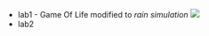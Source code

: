 - lab1 -  Game Of Life modified to *rain simulation*
![](https://user-images.githubusercontent.com/64365037/156899951-01d81c4f-b88d-4368-a6e4-47d0d60cf1bf.png)
- lab2
